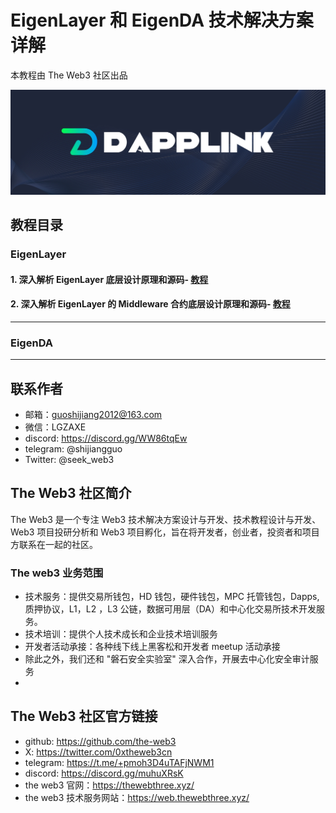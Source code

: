 # EigenLayer 和 EigenDA 技术解决方案详解

本教程由 The Web3 社区出品

[![DappLink](https://raw.githubusercontent.com/eniac-x-labs/.github/main/profile/dapplink.jpeg)](https://www.dapplink.xyz/zh)


## 教程目录

### EigenLayer

#### 1. 深入解析 EigenLayer 底层设计原理和源码- [教程](https://github.com/the-web3/eigenlayer-eigenda-tech/blob/main/eigenlayer/eigenlayer.md)
#### 2. 深入解析 EigenLayer 的 Middleware 合约底层设计原理和源码- [教程](https://github.com/the-web3/eigenlayer-eigenda-tech/blob/main/eigenlayer/middleware.md)

------------------------------------------------------------------------------------------------------------------------------

### EigenDA



------------------------------------------------------------------------------------------------------------------------------

## 联系作者

- 邮箱：guoshijiang2012@163.com
- 微信：LGZAXE
- discord: https://discord.gg/WW86tqEw
- telegram: @shijiangguo
- Twitter: @seek_web3


## The Web3 社区简介
The Web3 是一个专注 Web3 技术解决方案设计与开发、技术教程设计与开发、Web3 项目投研分析和 Web3 项目孵化，旨在将开发者，创业者，投资者和项目方联系在一起的社区。

### The web3 业务范围

- 技术服务：提供交易所钱包，HD 钱包，硬件钱包，MPC 托管钱包，Dapps,  质押协议，L1，L2 ，L3 公链，数据可用层（DA）和中心化交易所技术开发服务。
- 技术培训：提供个人技术成长和企业技术培训服务
- 开发者活动承接：各种线下线上黑客松和开发者 meetup 活动承接
- 除此之外，我们还和 "磐石安全实验室" 深入合作，开展去中心化安全审计服务
- 
## The Web3 社区官方链接
- github: https://github.com/the-web3
- X: https://twitter.com/0xtheweb3cn
- telegram: https://t.me/+pmoh3D4uTAFjNWM1
- discord:  https://discord.gg/muhuXRsK
- the web3 官网：https://thewebthree.xyz/
- the web3 技术服务网站：https://web.thewebthree.xyz/

